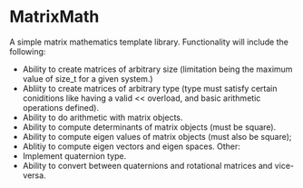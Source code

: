 # MatrixMath
A simple matrix mathematics template library.
Functionality will include the following:
  - Ability to create matrices of arbitrary size (limitation being the maximum value of size_t for a given system.)
  - Abliity to create matrices of arbitrary type (type must satisfy certain coniditions like having a valid << overload, and basic arithmetic operations defined).
  - Ability to do arithmetic with matrix objects.
  - Ability to compute determinants of matrix objects (must be square).
  - Ability to compute eigen values of matrix objects (must also be square);
  - Ablitiy to compute eigen vectors and eigen spaces.
  Other:
  - Implement quaternion type.
  - Ability to convert between quaternions and rotational matrices and vice-versa.
